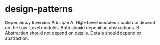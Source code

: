 # design-patterns

Dependency Inversion Principle
A. High-Level modules should not depend on the Low-Level modules. Both should depend on abstractions.
B. Abstraction should not depend on details. Details should depend on abstraction.
